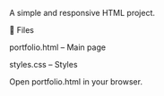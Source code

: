A simple and responsive HTML project.

📁 Files

portfolio.html – Main page

styles.css – Styles 



Open portfolio.html in your browser.
